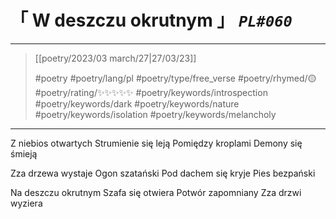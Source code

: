 # &#12300; W deszczu okrutnym &#12301; *`PL#060`*

---

> [[poetry/2023/03 march/27|27/03/23]]
> 
> #poetry 
> #poetry/lang/pl 
> #poetry/type/free_verse 
> #poetry/rhymed/🟡 
> #poetry/rating/✨✨✨✨✨ 
> #poetry/keywords/introspection #poetry/keywords/dark #poetry/keywords/nature #poetry/keywords/isolation #poetry/keywords/melancholy 

---

Z niebios otwartych
Strumienie się leją
Pomiędzy kroplami
Demony się śmieją

Zza drzewa wystaje
Ogon szatański
Pod dachem się kryje
Pies bezpański

Na deszczu okrutnym
Szafa się otwiera
Potwór zapomniany
Zza drzwi wyziera
